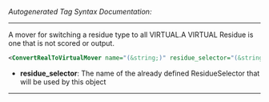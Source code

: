 <!-- THIS IS AN AUTOGENERATED FILE: Don't edit it directly, instead change the schema definition in the code itself. -->

_Autogenerated Tag Syntax Documentation:_

---
A mover for switching a residue type to all VIRTUAL.A VIRTUAL Residue is one that is not scored or output.

```xml
<ConvertRealToVirtualMover name="(&string;)" residue_selector="(&string;)" />
```

-   **residue_selector**: The name of the already defined ResidueSelector that will be used by this object

---
